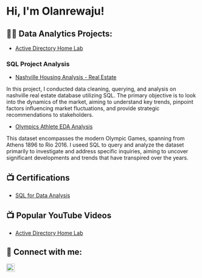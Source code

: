 <h1>Hi, I'm Olanrewaju! </h1>

<h2>👨‍💻 Data Analytics Projects:</h2>

  - [Active Directory Home Lab](https://github.com/joshmadakor1/Algorithms-Practice)
    
  ### SQL Project Analysis
  - [Nashville Housing Analysis - Real Estate](https://github.com/OlanrewajuDatanalyst/Nashville-Housing-Analysis-Using-SQL.git)

In this project, I conducted data cleaning, querying, and analysis on nashville real estate database utilizing SQL. The primary objective is to look into the dynamics of the market, aiming to understand key trends, pinpoint factors influencing market fluctuations, and provide strategic recommendations to stakeholders.


  - [Olympics Athlete EDA Analysis](https://github.com/OlanrewajuDatanalyst/Olympics-Athlete-Events-EDA-Analysis)

This dataset encompasses the modern Olympic Games, spanning from Athens 1896 to Rio 2016. I useed SQL to query and analyze the dataset primarily to investigate and address specific inquiries, aiming to uncover significant developments and trends that have transpired over the years.

<h2>📺 Certifications</h2>

- [SQL for Data Analysis](https://www.youtube.com/watch?v=a83ASGn_V_s)

<h2>📺 Popular YouTube Videos</h2>

- [Active Directory Home Lab](https://www.youtube.com/watch?v=a83ASGn_V_s)

<h2> 🤳 Connect with me:</h2>

[<img align="left" alt="JoshMadakor | LinkedIn" width="22px" src="https://cdn.jsdelivr.net/npm/simple-icons@v3/icons/linkedin.svg" />][linkedin]

[linkedin]: https://linkedin.com/in/joshmadakor

<!--
**joshmadakor1/joshmadakor1** is a ✨ _special_ ✨ repository because its `README.md` (this file) appears on your GitHub profile.

Here are some ideas to get you started:

- 🔭 I’m currently working on ...
- 🌱 I’m currently learning ...
- 👯 I’m looking to collaborate on ...
- 🤔 I’m looking for help with ...
- 💬 Ask me about ...
- 📫 How to reach me: ...
- 😄 Pronouns: ...
- ⚡ Fun fact: ...
-->
